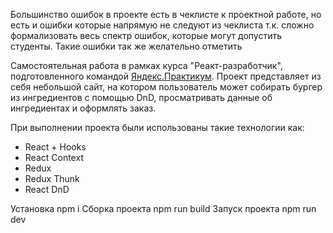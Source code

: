 Большинство ошибок в проекте есть в чеклисте к проектной работе, но есть и ошибки
которые напрямую не следуют из чеклиста т.к. сложно формализовать весь спектр ошибок,
которые могут допустить студенты. Такие ошибки так же желательно отметить

Самостоятельная работа в рамках курса "Реакт-разработчик", подготовленного командой [Яндекс.Практикум](https://praktikum.yandex.ru/). 
Проект представляет из себя небольшой сайт, на котором пользователь может собирать бургер из ингредиентов с помощью DnD, просматривать данные об ингредиентах и оформлять заказ.

При выполнении проекта были использованы такие технологии как:
* React + Hooks
* React Context
* Redux
* Redux Thunk
* React DnD

Установка npm i
Сборка проекта npm run build
Запуск проекта npm run dev
